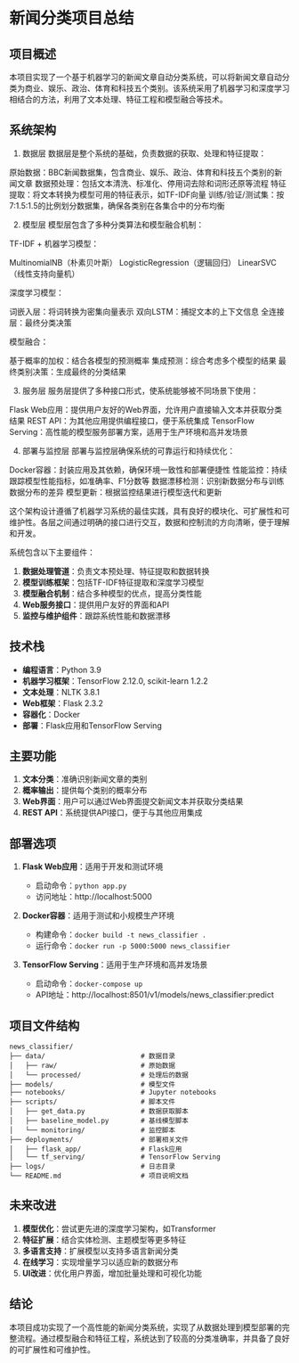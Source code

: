 # 新闻分类项目总结

## 项目概述

本项目实现了一个基于机器学习的新闻文章自动分类系统，可以将新闻文章自动分类为商业、娱乐、政治、体育和科技五个类别。该系统采用了机器学习和深度学习相结合的方法，利用了文本处理、特征工程和模型融合等技术。

## 系统架构
1. 数据层
数据层是整个系统的基础，负责数据的获取、处理和特征提取：

原始数据：BBC新闻数据集，包含商业、娱乐、政治、体育和科技五个类别的新闻文章
数据预处理：包括文本清洗、标准化、停用词去除和词形还原等流程
特征提取：将文本转换为模型可用的特征表示，如TF-IDF向量
训练/验证/测试集：按7:1.5:1.5的比例划分数据集，确保各类别在各集合中的分布均衡

2. 模型层
模型层包含了多种分类算法和模型融合机制：

TF-IDF + 机器学习模型：

MultinomialNB（朴素贝叶斯）
LogisticRegression（逻辑回归）
LinearSVC（线性支持向量机）


深度学习模型：

词嵌入层：将词转换为密集向量表示
双向LSTM：捕捉文本的上下文信息
全连接层：最终分类决策


模型融合：

基于概率的加权：结合各模型的预测概率
集成预测：综合考虑多个模型的结果
最终类别决策：生成最终的分类结果



3. 服务层
服务层提供了多种接口形式，使系统能够被不同场景下使用：

Flask Web应用：提供用户友好的Web界面，允许用户直接输入文本并获取分类结果
REST API：为其他应用提供编程接口，便于系统集成
TensorFlow Serving：高性能的模型服务部署方案，适用于生产环境和高并发场景

4. 部署与监控层
部署与监控层确保系统的可靠运行和持续优化：

Docker容器：封装应用及其依赖，确保环境一致性和部署便捷性
性能监控：持续跟踪模型性能指标，如准确率、F1分数等
数据漂移检测：识别新数据分布与训练数据分布的差异
模型更新：根据监控结果进行模型迭代和更新

这个架构设计遵循了机器学习系统的最佳实践，具有良好的模块化、可扩展性和可维护性。各层之间通过明确的接口进行交互，数据和控制流的方向清晰，便于理解和开发。


系统包含以下主要组件：

1. **数据处理管道**：负责文本预处理、特征提取和数据转换
2. **模型训练框架**：包括TF-IDF特征提取和深度学习模型
3. **模型融合机制**：结合多种模型的优点，提高分类性能
4. **Web服务接口**：提供用户友好的界面和API
5. **监控与维护组件**：跟踪系统性能和数据漂移

## 技术栈

- **编程语言**：Python 3.9
- **机器学习框架**：TensorFlow 2.12.0, scikit-learn 1.2.2
- **文本处理**：NLTK 3.8.1
- **Web框架**：Flask 2.3.2
- **容器化**：Docker
- **部署**：Flask应用和TensorFlow Serving

## 主要功能

1. **文本分类**：准确识别新闻文章的类别
2. **概率输出**：提供每个类别的概率分布
3. **Web界面**：用户可以通过Web界面提交新闻文本并获取分类结果
4. **REST API**：系统提供API接口，便于与其他应用集成

## 部署选项

1. **Flask Web应用**：适用于开发和测试环境
   - 启动命令：`python app.py`
   - 访问地址：http://localhost:5000

2. **Docker容器**：适用于测试和小规模生产环境
   - 构建命令：`docker build -t news_classifier .`
   - 运行命令：`docker run -p 5000:5000 news_classifier`

3. **TensorFlow Serving**：适用于生产环境和高并发场景
   - 启动命令：`docker-compose up`
   - API地址：http://localhost:8501/v1/models/news_classifier:predict

## 项目文件结构

```
news_classifier/
├── data/                        # 数据目录
│   ├── raw/                     # 原始数据
│   └── processed/               # 处理后的数据
├── models/                      # 模型文件
├── notebooks/                   # Jupyter notebooks
├── scripts/                     # 脚本文件
│   ├── get_data.py              # 数据获取脚本
│   ├── baseline_model.py        # 基线模型脚本
│   └── monitoring/              # 监控脚本
├── deployments/                 # 部署相关文件
│   ├── flask_app/               # Flask应用
│   └── tf_serving/              # TensorFlow Serving
├── logs/                        # 日志目录
└── README.md                    # 项目说明文档
```

## 未来改进

1. **模型优化**：尝试更先进的深度学习架构，如Transformer
2. **特征扩展**：结合实体检测、主题模型等更多特征
3. **多语言支持**：扩展模型以支持多语言新闻分类
4. **在线学习**：实现增量学习以适应新的数据分布
5. **UI改进**：优化用户界面，增加批量处理和可视化功能

## 结论

本项目成功实现了一个高性能的新闻分类系统，实现了从数据处理到模型部署的完整流程。通过模型融合和特征工程，系统达到了较高的分类准确率，并具备了良好的可扩展性和可维护性。
